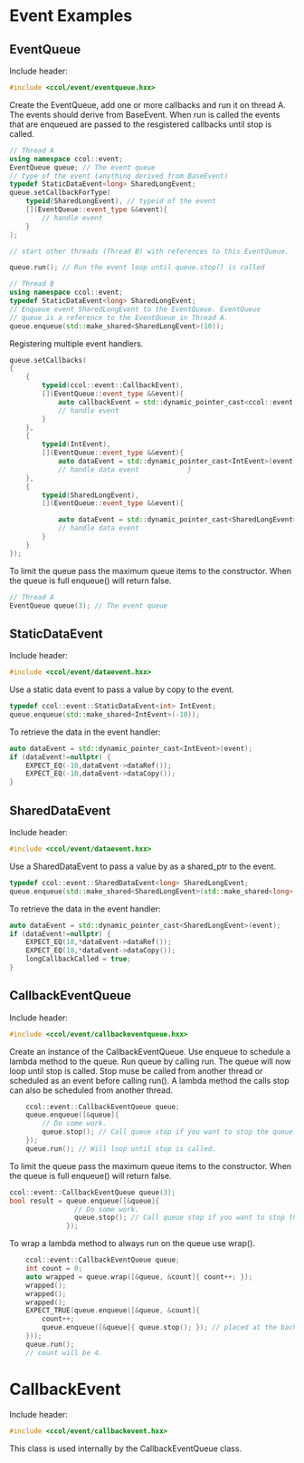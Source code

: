 # Event Examples

## EventQueue

Include header:

~~~~~~~~~~~~~~~~~~~~~~~~~~~~~~~~~~~~~~cpp
#include <ccol/event/eventqueue.hxx>
~~~~~~~~~~~~~~~~~~~~~~~~~~~~~~~~~~~~~~

Create the EventQueue, add one or more callbacks and run it on thread A.
The events should derive from BaseEvent. When run is called the events
that are enqueued are passed to the resgistered callbacks until stop is
called.

~~~~~~~~~~~~~~~~~~~~~~~~~~~~~~~~~~~~~~~~~~~~~~~~~~~~~~~~~~~~~~~~~~~~~~~cpp
// Thread A
using namespace ccol::event;
EventQueue queue; // The event queue
// type of the event (anything derived from BaseEvent)
typedef StaticDataEvent<long> SharedLongEvent;
queue.setCallbackForType(
    typeid(SharedLongEvent), // typeid of the event
    [](EventQueue::event_type &&event){
        // handle event
    }
);

// start other threads (Thread B) with references to this EventQueue.

queue.run(); // Run the event loop until queue.stop() is called
~~~~~~~~~~~~~~~~~~~~~~~~~~~~~~~~~~~~~~~~~~~~~~~~~~~~~~~~~~~~~~~~~~~~~~~

~~~~~~~~~~~~~~~~~~~~~~~~~~~~~~~~~~~~~~~~~~~~~~~~~~~~~~~~~~~~~~~~cpp
// Thread B
using namespace ccol::event;
typedef StaticDataEvent<long> SharedLongEvent;
// Enqueue event SharedLongEvent to the EventQueue. EventQueue
// queue is a reference to the EventQueue in Thread A.
queue.enqueue(std::make_shared<SharedLongEvent>(10));
~~~~~~~~~~~~~~~~~~~~~~~~~~~~~~~~~~~~~~~~~~~~~~~~~~~~~~~~~~~~~~~~

Registering multiple event handlers.

~~~~~~~~~~~~~~~~~~~~~~~~~~~~~~~~~~~~~~~~~~~~~~~~~~~~~~~~~~~~~~~~~~~~~~~~~~~~~~~~~~~~~~~~~~~~~~~~cpp
queue.setCallbacks(
{
    {
        typeid(ccol::event::CallbackEvent),
        [](EventQueue::event_type &&event){
            auto callbackEvent = std::dynamic_pointer_cast<ccol::event::CallbackEvent>(event);
            // handle event
        }
    },
    {
        typeid(IntEvent),
        [](EventQueue::event_type &&event){
            auto dataEvent = std::dynamic_pointer_cast<IntEvent>(event);
            // handle data event            }
    },
    {
        typeid(SharedLongEvent),
        [](EventQueue::event_type &&event){

            auto dataEvent = std::dynamic_pointer_cast<SharedLongEvent>(event);
            // handle data event
        }
    }
});
~~~~~~~~~~~~~~~~~~~~~~~~~~~~~~~~~~~~~~~~~~~~~~~~~~~~~~~~~~~~~~~~~~~~~~~~~~~~~~~~~~~~~~~~~~~~~~~~

To limit the queue pass the maximum queue items to the constructor. 
When the queue is full enqueue() will return false. 

~~~~~~~~~~~~~~~~~~~~~~~~~~~~~~~~~~~~~~~~~~~~~~~~~~~~~~~~~~~~~~~~~~~~~~~cpp
// Thread A
EventQueue queue(3); // The event queue
~~~~~~~~~~~~~~~~~~~~~~~~~~~~~~~~~~~~~~~~~~~~~~~~~~~~~~~~~~~~~~~~~~~~~~~

## StaticDataEvent

Include header:

~~~~~~~~~~~~~~~~~~~~~~~~~~~~~~~~~~~~~~~~~cpp
#include <ccol/event/dataevent.hxx>
~~~~~~~~~~~~~~~~~~~~~~~~~~~~~~~~~~~~~~~~~

Use a static data event to pass a value by copy to the event.

~~~~~~~~~~~~~~~~~~~~~~~~~~~~~~~~~~~~~~~~~~~~~~~~~~~~~cpp
typedef ccol::event::StaticDataEvent<int> IntEvent;
queue.enqueue(std::make_shared<IntEvent>(-10));
~~~~~~~~~~~~~~~~~~~~~~~~~~~~~~~~~~~~~~~~~~~~~~~~~~~~~

To retrieve the data in the event handler:

~~~~~~~~~~~~~~~~~~~~~~~~~~~~~~~~~~~~~~~~~~~~~~~~~~~~~~~~~~~~cpp
auto dataEvent = std::dynamic_pointer_cast<IntEvent>(event);
if (dataEvent!=nullptr) {
    EXPECT_EQ(-10,dataEvent->dataRef());
    EXPECT_EQ(-10,dataEvent->dataCopy());
}
~~~~~~~~~~~~~~~~~~~~~~~~~~~~~~~~~~~~~~~~~~~~~~~~~~~~~~~~~~~~

## SharedDataEvent

Include header:

~~~~~~~~~~~~~~~~~~~~~~~~~~~~~~~~~~~~~~~~~cpp
#include <ccol/event/dataevent.hxx>
~~~~~~~~~~~~~~~~~~~~~~~~~~~~~~~~~~~~~~~~~

Use a SharedDataEvent to pass a value by as a shared_ptr to the event.

~~~~~~~~~~~~~~~~~~~~~~~~~~~~~~~~~~~~~~~~~~~~~~~~~~~~~~~~~~~~~~~~~~~~~~~~~~~~~~~cpp
typedef ccol::event::SharedDataEvent<long> SharedLongEvent;
queue.enqueue(std::make_shared<SharedLongEvent>(std::make_shared<long>(18)));
~~~~~~~~~~~~~~~~~~~~~~~~~~~~~~~~~~~~~~~~~~~~~~~~~~~~~~~~~~~~~~~~~~~~~~~~~~~~~~~

To retrieve the data in the event handler:

~~~~~~~~~~~~~~~~~~~~~~~~~~~~~~~~~~~~~~~~~~~~~~~~~~~~~~~~~~~~~~~~~~~~~~~~~~~~~~~cpp
auto dataEvent = std::dynamic_pointer_cast<SharedLongEvent>(event);
if (dataEvent!=nullptr) {
    EXPECT_EQ(18,*dataEvent->dataRef());
    EXPECT_EQ(18,*dataEvent->dataCopy());
    longCallbackCalled = true;
}
~~~~~~~~~~~~~~~~~~~~~~~~~~~~~~~~~~~~~~~~~~~~~~~~~~~~~~~~~~~~~~~~~~~~~~~~~~~~~~~

## CallbackEventQueue

Include header:

~~~~~~~~~~~~~~~~~~~~~~~~~~~~~~~~~~~~~~~~~cpp
#include <ccol/event/callbackeventqueue.hxx>
~~~~~~~~~~~~~~~~~~~~~~~~~~~~~~~~~~~~~~~~~

Create an instance of the CallbackEventQueue. 
Use enqueue to schedule a lambda method to the queue.
Run queue by calling run. The queue will now loop until
stop is called. Stop muse be called from another thread or 
scheduled as an event before calling run(). A lambda method
the calls stop can also be scheduled from another thread. 

~~~~~~~~~~~~~~~~~~~~~~~~~~~~~~~~~~~~~~~~~cpp
    ccol::event::CallbackEventQueue queue;
    queue.enqueue([&queue]{
        // Do some work.
        queue.stop(); // Call queue stop if you want to stop the queue. 
    });
    queue.run(); // Will loop until stop is called. 
~~~~~~~~~~~~~~~~~~~~~~~~~~~~~~~~~~~~~~~~~  

To limit the queue pass the maximum queue items to the constructor. 
When the queue is full enqueue() will return false. 

~~~~~~~~~~~~~~~~~~~~~~~~~~~~~~~~~~~~~~~~~cpp
ccol::event::CallbackEventQueue queue(3);  
bool result = queue.enqueue([&queue]{
                // Do some work.
                queue.stop(); // Call queue stop if you want to stop the queue. 
              });
~~~~~~~~~~~~~~~~~~~~~~~~~~~~~~~~~~~~~~~~~

To wrap a lambda method to always run on the queue use wrap().

~~~~~~~~~~~~~~~~~~~~~~~~~~~~~~~~~~~~~~~~~cpp
    ccol::event::CallbackEventQueue queue;
    int count = 0;
    auto wrapped = queue.wrap([&queue, &count]{ count++; });
    wrapped(); 
    wrapped(); 
    wrapped(); 
    EXPECT_TRUE(queue.enqueue([&queue, &count]{
        count++;
        queue.enqueue([&queue]{ queue.stop(); }); // placed at the back of the queue, causing the EventQueue to stop.
    }));
    queue.run();
    // count will be 4. 
~~~~~~~~~~~~~~~~~~~~~~~~~~~~~~~~~~~~~~~~~

# CallbackEvent

Include header:

~~~~~~~~~~~~~~~~~~~~~~~~~~~~~~~~~~~~~~~~~~~~~cpp
#include <ccol/event/callbackevent.hxx>
~~~~~~~~~~~~~~~~~~~~~~~~~~~~~~~~~~~~~~~~~~~~~

This class is used internally by the CallbackEventQueue class.


